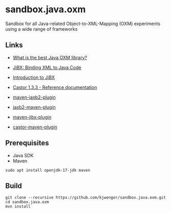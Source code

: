 # sandbox.java.oxm
Sandbox for all Java-related Object-to-XML-Mapping (OXM) experiments using a wide range of frameworks

## Links

- [What is the best Java OXM library?](https://stackoverflow.com/questions/413597/what-is-the-best-java-oxm-library)
- [JiBX: Binding XML to Java Code](http://jibx.sourceforge.net/index.html)
- [Introduction to JiBX](https://www.baeldung.com/jibx)
- [Castor 1.3.3 - Reference documentation](https://castor-data-binding.github.io/castor/reference-guides/1.3.3/html-single/index.html)


- [maven-jaxb2-plugin](https://github.com/highsource/maven-jaxb2-plugin)
- [jaxb2-maven-plugin](https://www.mojohaus.org/jaxb2-maven-plugin/Documentation/v2.5.0/index.html)
- [maven-jibx-plugin](http://jibx.sourceforge.net/maven-jibx-plugin/)
- [castor-maven-plugin](https://www.mojohaus.org/castor-maven-plugin/)

## Prerequisites

- Java SDK
- Maven

```shell
sudo apt install openjdk-17-jdk maven
```

## Build

```shell
git clone --recursive https://github.com/kjwenger/sandbox.java.oxm.git
cd sandbox.java.oxm
mvn install
```
